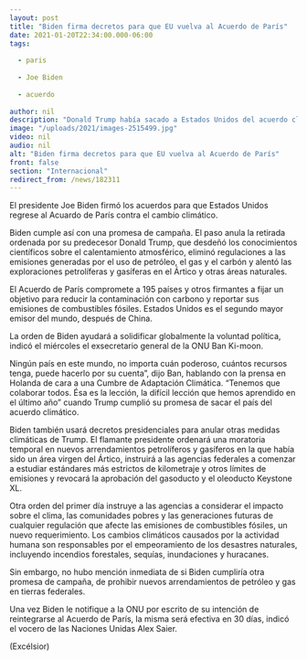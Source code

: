 ```yaml
---
layout: post
title: "Biden firma decretos para que EU vuelva al Acuerdo de París"
date: 2021-01-20T22:34:00.000-06:00
tags:
  
  - paris
  
  - Joe Biden
  
  - acuerdo
  
author: nil
description: "Donald Trump había sacado a Estados Unidos del acuerdo climático y era una promesa de campaña de Biden reintegrarse."
image: "/uploads/2021/images-2515499.jpg"
video: nil
audio: nil
alt: "Biden firma decretos para que EU vuelva al Acuerdo de París"
front: false
section: "Internacional"
redirect_from: /news/182311
---
```


El presidente Joe Biden firmó los acuerdos para que Estados Unidos regrese al Acuardo de París contra el cambio climático.

Biden cumple así con una promesa de campaña. El paso anula la retirada ordenada por su predecesor Donald Trump, que desdeñó los conocimientos científicos sobre el calentamiento atmosférico, eliminó regulaciones a las emisiones generadas por el uso de petróleo, el gas y el carbón y alentó las exploraciones petrolíferas y gasíferas en el Ártico y otras áreas naturales.

El Acuerdo de París compromete a 195 países y otros firmantes a fijar un objetivo para reducir la contaminación con carbono y reportar sus emisiones de combustibles fósiles. Estados Unidos es el segundo mayor emisor del mundo, después de China.

La orden de Biden ayudará a solidificar globalmente la voluntad política, indicó el miércoles el exsecretario general de la ONU Ban Ki-moon.

Ningún país en este mundo, no importa cuán poderoso, cuántos recursos tenga, puede hacerlo por su cuenta”, dijo Ban, hablando con la prensa en Holanda de cara a una Cumbre de Adaptación Climática. “Tenemos que colaborar todos. Ésa es la lección, la difícil lección que hemos aprendido en el último año” cuando Trump cumplió su promesa de sacar el país del acuerdo climático.

Biden también usará decretos presidenciales para anular otras medidas climáticas de Trump. El flamante presidente ordenará una moratoria temporal en nuevos arrendamientos petrolíferos y gasíferos en la que había sido un área virgen del Ártico, instruirá a las agencias federales a comenzar a estudiar estándares más estrictos de kilometraje y otros límites de emisiones y revocará la aprobación del gasoducto y el oleoducto Keystone XL.

Otra orden del primer día instruye a las agencias a considerar el impacto sobre el clima, las comunidades pobres y las generaciones futuras de cualquier regulación que afecte las emisiones de combustibles fósiles, un nuevo requerimiento. Los cambios climáticos causados por la actividad humana son responsables por el empeoramiento de los desastres naturales, incluyendo incendios forestales, sequías, inundaciones y huracanes.

Sin embargo, no hubo mención inmediata de si Biden cumpliría otra promesa de campaña, de prohibir nuevos arrendamientos de petróleo y gas en tierras federales.

Una vez Biden le notifique a la ONU por escrito de su intención de reintegrarse al Acuerdo de París, la misma será efectiva en 30 días, indicó el vocero de las Naciones Unidas Alex Saier.

(Excélsior)